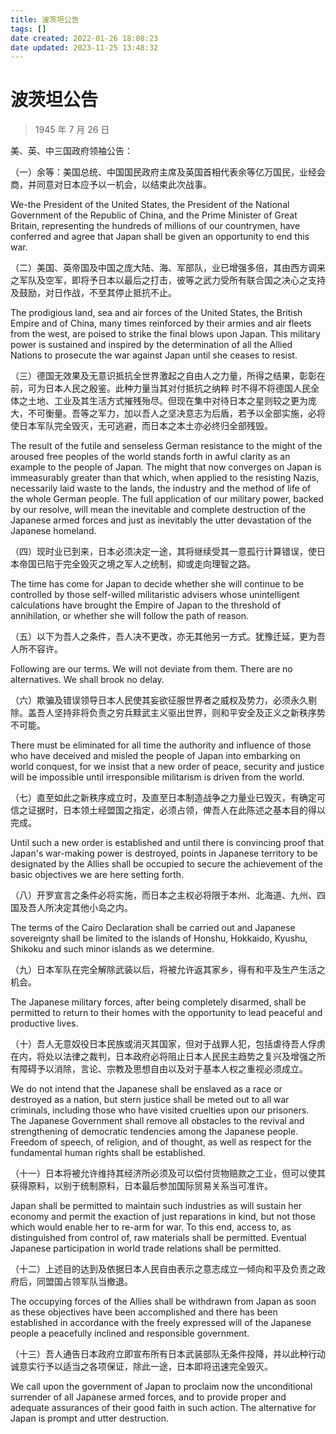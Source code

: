 ```yaml
---
title: 波茨坦公告
tags: []
date created: 2022-01-26 18:08:23
date updated: 2023-11-25 13:48:32
---
```


# 波茨坦公告

> 1945 年 7 月 26 日

美、英、中三国政府领袖公告：

（一）余等：美国总统、中国国民政府主席及英国首相代表余等亿万国民，业经会商，并同意对日本应予以一机会，以结束此次战事。

We-the President of the United States, the President of the National Government of the Republic of China, and the Prime Minister of Great Britain, representing the hundreds of millions of our countrymen, have conferred and agree that Japan shall be given an opportunity to end this war.

（二）美国、英帝国及中国之庞大陆、海、军部队，业已增强多倍，其由西方调来之军队及空军，即将予日本以最后之打击，彼等之武力受所有联合国之决心之支持及鼓励，对日作战，不至其停止抵抗不止。

The prodigious land, sea and air forces of the United States, the British Empire and of China, many times reinforced by their armies and air fleets from the west, are poised to strike the final blows upon Japan. This military power is sustained and inspired by the determination of all the Allied Nations to prosecute the war against Japan until she ceases to resist.

（三）德国无效果及无意识抵抗全世界激起之自由人之力量，所得之结果，彰彰在前，可为日本人民之殷鉴。此种力量当其对付抵抗之纳粹 时不得不将德国人民全体之土地、工业及其生活方式摧残殆尽。但现在集中对待日本之星则较之更为庞大，不可衡量。吾等之军力，加以吾人之坚决意志为后盾，若予以全部实施，必将使日本军队完全毁灭，无可逃避，而日本之本土亦必终归全部残毁。

The result of the futile and senseless German resistance to the might of the aroused free peoples of the world stands forth in awful clarity as an example to the people of Japan. The might that now converges on Japan is immeasurably greater than that which, when applied to the resisting Nazis, necessarily laid waste to the lands, the industry and the method of life of the whole German people. The full application of our military power, backed by our resolve, will mean the inevitable and complete destruction of the Japanese armed forces and just as inevitably the utter devastation of the Japanese homeland.

（四）现时业已到来，日本必须决定一途，其将继续受其一意孤行计算错误，使日本帝国已陷于完全毁灭之境之军人之统制，抑或走向理智之路。

The time has come for Japan to decide whether she will continue to be controlled by those self-willed militaristic advisers whose unintelligent calculations have brought the Empire of Japan to the threshold of annihilation, or whether she will follow the path of reason.

（五）以下为吾人之条件，吾人决不更改，亦无其他另一方式。犹豫迁延，更为吾人所不容许。

Following are our terms. We will not deviate from them. There are no alternatives. We shall brook no delay.

（六）欺骗及错误领导日本人民使其妄欲征服世界者之威权及势力，必须永久剔除。盖吾人坚持非将负责之穷兵黩武主义驱出世界，则和平安全及正义之新秩序势不可能。

There must be eliminated for all time the authority and influence of those who have deceived and misled the people of Japan into embarking on world conquest, for we insist that a new order of peace, security and justice will be impossible until irresponsible militarism is driven from the world.

（七）直至如此之新秩序成立时，及直至日本制造战争之力量业已毁灭，有确定可信之证据时，日本领土经盟国之指定，必须占领，俾吾人在此陈述之基本目的得以完成。

Until such a new order is established and until there is convincing proof that Japan's war-making power is destroyed, points in Japanese territory to be designated by the Allies shall be occupied to secure the achievement of the basic objectives we are here setting forth.

（八）开罗宣言之条件必将实施，而日本之主权必将限于本州、北海道、九州、四国及吾人所决定其他小岛之内。

The terms of the Cairo Declaration shall be carried out and Japanese sovereignty shall be limited to the islands of Honshu, Hokkaido, Kyushu, Shikoku and such minor islands as we determine.

（九）日本军队在完全解除武装以后，将被允许返其家乡，得有和平及生产生活之机会。

The Japanese military forces, after being completely disarmed, shall be permitted to return to their homes with the opportunity to lead peaceful and productive lives.

（十）吾人无意奴役日本民族或消灭其国家，但对于战罪人犯，包括虐待吾人俘虏在内，将处以法律之裁判，日本政府必将阻止日本人民民主趋势之复兴及增强之所有障碍予以消除，言论、宗教及思想自由以及对于基本人权之重视必须成立。

We do not intend that the Japanese shall be enslaved as a race or destroyed as a nation, but stern justice shall be meted out to all war criminals, including those who have visited cruelties upon our prisoners. The Japanese Government shall remove all obstacles to the revival and strengthening of democratic tendencies among the Japanese people. Freedom of speech, of religion, and of thought, as well as respect for the fundamental human rights shall be established.

（十一）日本将被允许维持其经济所必须及可以偿付货物赔款之工业，但可以使其获得原料，以别于统制原料，日本最后参加国际贸易关系当可准许。

Japan shall be permitted to maintain such industries as will sustain her economy and permit the exaction of just reparations in kind, but not those which would enable her to re-arm for war. To this end, access to, as distinguished from control of, raw materials shall be permitted. Eventual Japanese participation in world trade relations shall be permitted.

（十二）上述目的达到及依据日本人民自由表示之意志成立一倾向和平及负责之政府后，同盟国占领军队当撤退。

The occupying forces of the Allies shall be withdrawn from Japan as soon as these objectives have been accomplished and there has been established in accordance with the freely expressed will of the Japanese people a peacefully inclined and responsible government.

（十三）吾人通告日本政府立即宣布所有日本武装部队无条件投降，并以此种行动诚意实行予以适当之各项保证，除此一途，日本即将迅速完全毁灭。

We call upon the government of Japan to proclaim now the unconditional surrender of all Japanese armed forces, and to provide proper and adequate assurances of their good faith in such action. The alternative for Japan is prompt and utter destruction.


